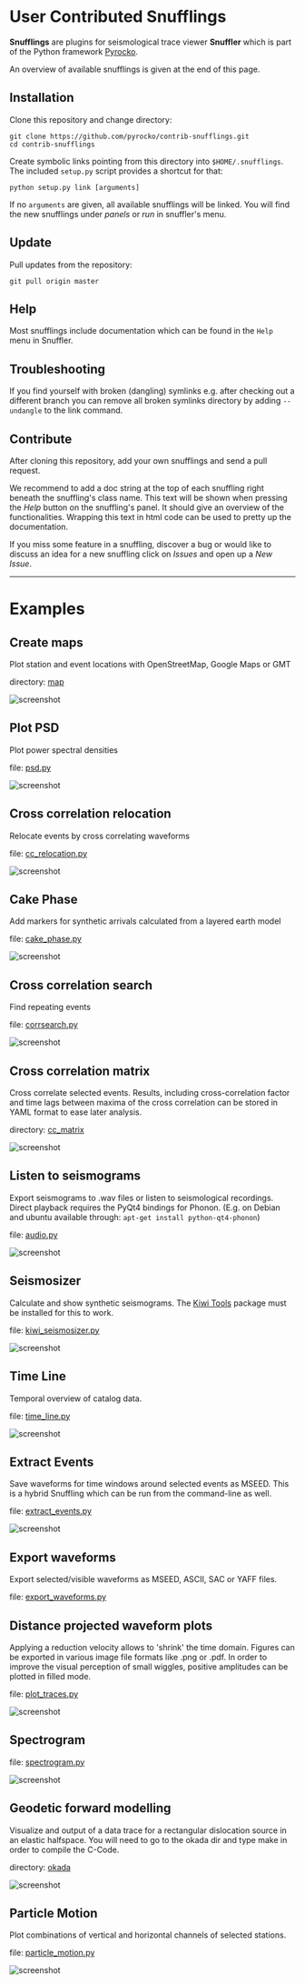 User Contributed Snufflings
===========================

**Snufflings** are plugins for seismological trace viewer **Snuffler** which is
part of the Python framework [Pyrocko](http://pyrocko.org).

An overview of available snufflings is given at the end of this page.

Installation
------------
Clone this repository and change directory:

    git clone https://github.com/pyrocko/contrib-snufflings.git
    cd contrib-snufflings

Create symbolic links pointing from this directory into `$HOME/.snufflings`.
The included `setup.py` script provides a shortcut for that:

    python setup.py link [arguments]

If no `arguments` are given, all available snufflings will be linked. You will
find the new snufflings under *panels* or *run* in snuffler's menu.

Update
------
Pull updates from the repository:

    git pull origin master

Help
----
Most snufflings include documentation which can be found in the `Help` menu in
Snuffler.

Troubleshooting
---------------

If you find yourself with broken (dangling) symlinks e.g. after
checking out a different branch you can remove all broken symlinks directory
by adding `--undangle` to the link command.

Contribute
----------
After cloning this repository, add your own snufflings and send a pull request.

We recommend to add a doc string at the top of each snuffling right
beneath the snuffling's class name. This text will be shown when pressing the
*Help* button on the snuffling's panel. It should give an overview of the
functionalities. Wrapping this text in html code can be used to pretty up the
documentation.

If you miss some feature in a snuffling, discover a bug or would like to
discuss an idea for a new snuffling click on *Issues* and open up a
*New Issue*.


-------------------------------------------------------------------------------

Examples
========

Create maps
-----------

Plot station and event locations with OpenStreetMap, Google Maps or GMT

directory: [map](map)

![screenshot](screenshots/map.png)

Plot PSD
--------

Plot power spectral densities

file: [psd.py](psd.py)

![screenshot](screenshots/psd.png)

Cross correlation relocation
----------------------------

Relocate events by cross correlating waveforms

file: [cc\_relocation.py](cc_relocation.py)

![screenshot](screenshots/cc_relocation.png)

Cake Phase
----------

Add markers for synthetic arrivals calculated from a layered earth model

file: [cake\_phase.py](cake_phase.py)

![screenshot](screenshots/cake_phase.png)

Cross correlation search
------------------------

Find repeating events

file: [corrsearch.py](corrsearch.py)

![screenshot](screenshots/corrsearch.png)

Cross correlation matrix
------------------------

Cross correlate selected events. Results, including cross-correlation factor
and time lags between maxima of the cross correlation can be stored in YAML
format to ease later analysis.

directory: [cc\_matrix](cc_matrix)

![screenshot](screenshots/cc_matrix.png)

Listen to seismograms
---------------------

Export seismograms to .wav files or listen to seismological recordings. Direct
playback requires the PyQt4 bindings for Phonon.
(E.g. on Debian and ubuntu available through: `apt-get install python-qt4-phonon`)

file: [audio.py](audio.py)

![screenshot](screenshots/SeiSound.png)

Seismosizer
-----------

Calculate and show synthetic seismograms. The [Kiwi Tools](http://kinherd.org/kiwitools/) package must be installed for this to work.

file: [kiwi_seismosizer.py](kiwi_seismosizer.py)

![screenshot](screenshots/kiwi_seismosizer.png)

Time Line
---------

Temporal overview of catalog data.

file: [time_line.py](time_line.py)

![screenshot](screenshots/timeline.png)

Extract Events
--------------

Save waveforms for time windows around selected events as MSEED. This is a
hybrid Snuffling which can be run from the command-line as well.

file: [extract_events.py](extract_events.py)

![screenshot](screenshots/extract_events.png)

Export waveforms
----------------

Export selected/visible waveforms as MSEED, ASCII, SAC or YAFF files.

file: [export_waveforms.py](export_waveforms.py)

Distance projected waveform plots
---------------------------------

Applying a reduction velocity allows to 'shrink' the time domain.
Figures can be exported in various image file formats like .png or .pdf.
In order to improve the visual perception of small wiggles, positive amplitudes can be plotted in filled mode.

file: [plot_traces.py](plot_traces.py)

![screenshot](screenshots/plot_traces.png)

Spectrogram
-----------

file: [spectrogram.py](spectrogram.py)

![screenshot](screenshots/spectrogram.png)

Geodetic forward modelling
--------------------------

Visualize and output of a data trace for a rectangular dislocation source in an elastic halfspace.
You will need to go to the okada dir and type make in order to compile the C-Code.

directory: [okada](okada)

![screenshot](screenshots/okada.png)

Particle Motion
---------------

Plot combinations of vertical and horizontal channels of selected stations.

file: [particle_motion.py](particle_motion.py)

![screenshot](screenshots/particle_motion.png)
